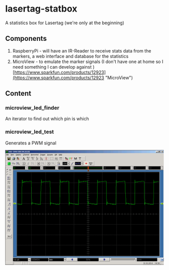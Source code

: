 # lasertag-statbox #

A statistics box for Lasertag (we're only at the beginning)

## Components ##

1. RaspberryPi - will have an IR-Reader to receive stats data from the markers, a web interface and database for the statistics 
2. MicroView - to emulate the marker signals (I don't have one at home so I need something I can develop against ) [https://www.sparkfun.com/products/12923](https://www.sparkfun.com/products/12923 "MicroView")

## Content ##

### microview\_led_finder ###
An iterator to find out which pin is which

### microview\_led_test ###
Generates a PWM signal

![picture alt](/images/76kHz.png "Actually we need 56kHz but that should not be such a big deal any longer :)") 